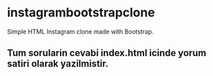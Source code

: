 # instagrambootstrapclone
Simple HTML Instagram clone made with Bootstrap.

## Tum sorularin cevabi index.html icinde yorum satiri olarak yazilmistir.